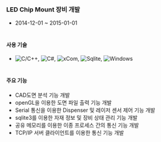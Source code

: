 ### LED Chip Mount 장비 개발
- 2014-12-01 ~ 2015-01-01
#

#### 사용 기술
* ![C/C++](https://img.shields.io/badge/C++-brown.svg?style=flat&logo=cplusplus&logoColor=white),
  ![C#](https://img.shields.io/badge/CSharp-brown.svg?style=flat&logo=csharp&logoColor=white),
  ![xCom](https://img.shields.io/badge/xCom-darkgreen.svg?style=flat&logo=xcom&logoColor=white),
  ![Sqlite](https://img.shields.io/badge/Sqlite-blue.svg?style=flat&logo=sqlite&logoColor=white),
  ![Windows](https://img.shields.io/badge/Windows-orange.svg?style=flat&logo=windows&logoColor=white)
#

#### 주요 기능
- CAD도면 분석 기능 개발
- openGL을 이용한 도면 파일 출력 기능 개발
- Serial 통신을 이용한 Dispenser 및 레이저 센서 제어 기능 개발
- sqlite3를 이용한 자재 정보 및 장비 상태 관리 기능 개발
- 공유 메모리를 이용한 이종 프로세스 간의 통신 기능 개발
- TCP/IP 서버 클라이언트를 이용한 통신 기능 개발


